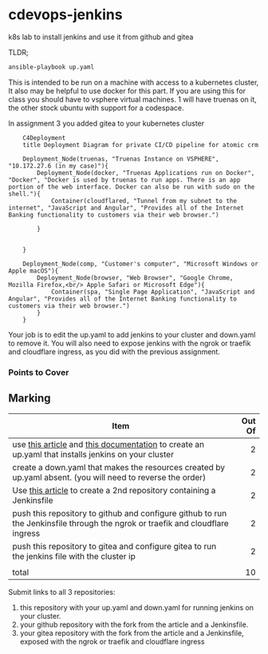 # cdevops-jenkins
k8s lab to install jenkins and use it from github and gitea

TLDR;

```bash
ansible-playbook up.yaml
```

This is intended to be run on a machine with access to a kubernetes cluster, It also may be helpful to use docker for this part. If you are using this for class you should have to vsphere virtual machines. 1 will have truenas on it, the other stock ubuntu with support for a codespace.

In assignment 3 you added gitea to your kubernetes cluster

```mermaid
    C4Deployment
    title Deployment Diagram for private CI/CD pipeline for atomic crm

    Deployment_Node(truenas, "Truenas Instance on VSPHERE", "10.172.27.6 (in my case)"){
        Deployment_Node(docker, "Truenas Applications run on Docker", "Docker", "Docker is used by truenas to run apps. There is an app portion of the web interface. Docker can also be run with sudo on the shell."){
            Container(cloudflared, "Tunnel from my subnet to the internet", "JavaScript and Angular", "Provides all of the Internet Banking functionality to customers via their web browser.")

        }

        
    }

    Deployment_Node(comp, "Customer's computer", "Microsoft Windows or Apple macOS"){
        Deployment_Node(browser, "Web Browser", "Google Chrome, Mozilla Firefox,<br/> Apple Safari or Microsoft Edge"){
            Container(spa, "Single Page Application", "JavaScript and Angular", "Provides all of the Internet Banking functionality to customers via their web browser.")
        }
    }
```

Your job is to edit the up.yaml to add jenkins to your cluster and down.yaml to remove it. You will also need to expose jenkins with the ngrok or traefik and cloudflare ingress, as you did with the previous assignment.

### Points to Cover

## Marking

|Item|Out Of|
|--|--:|
|use [this article](https://www.digitalocean.com/community/tutorials/how-to-install-jenkins-on-kubernetes) and [this documentation](https://docs.ansible.com/ansible/latest/collections/kubernetes/core/k8s_module.html) to create an up.yaml that installs jenkins on your cluster|2|
|create a down.yaml that makes the resources created by up.yaml absent. (you will need to reverse the order)|2|
|Use [this article](https://www.jenkins.io/doc/tutorials/build-a-python-app-with-pyinstaller/) to create a 2nd repository containing a Jenkinsfile|2|
|push this repository to github and configure github to run the Jenkinsfile through the ngrok or traefik and cloudflare ingress|2|
|push this repository to gitea and configure gitea to run the jenkins file with the cluster ip|2|
|||
|total|10|

Submit links to all 3 repositories:

1. this repository with your up.yaml and down.yaml for running jenkins on your cluster.
2. your github repository with the fork from the article and a Jenkinsfile.
3. your gitea repository with the fork from the article and a Jenkinsfile, exposed with the ngrok or traefik and cloudflare ingress
